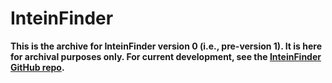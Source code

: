 # InteinFinder

**This is the archive for InteinFinder version 0 (i.e., pre-version 1).  It is here for archival purposes only.  For current development, see the [InteinFinder GitHub repo](https://github.com/mooreryan/InteinFinder).**
